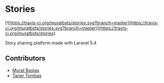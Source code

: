 # Stories

[![https://travis-ci.org/muratbsts/stories.svg?branch=master](https://travis-ci.org/muratbsts/stories.svg?branch=master)](https://travis-ci.org/muratbsts/stories)

Story sharing platform made with Laravel 5.4

## Contributors

- [Murat Bastas](https://github.com/muratbsts)
- [Taner Tombas](https://github.com/tanertombas)
